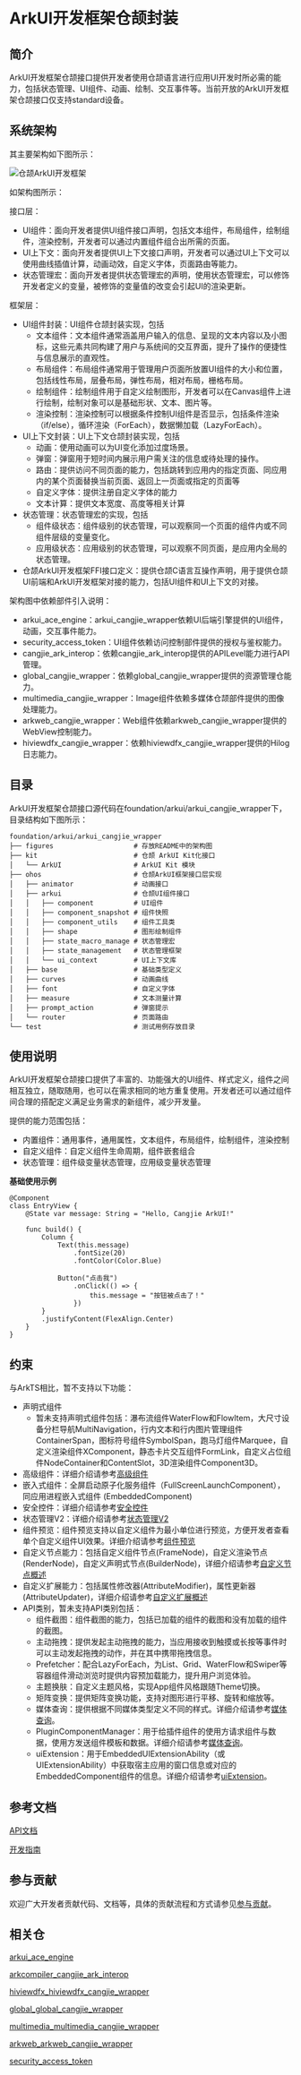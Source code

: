 # ArkUI开发框架仓颉封装<a name="ZH-CN_TOPIC_0000001076213364"></a>

## 简介<a name="section15701932113019"></a>

ArkUI开发框架仓颉接口提供开发者使用仓颉语言进行应用UI开发时所必需的能力，包括状态管理、UI组件、动画、绘制、交互事件等。当前开放的ArkUI开发框架仓颉接口仅支持standard设备。

## 系统架构

其主要架构如下图所示：

![仓颉ArkUI开发框架](./figures/arkui_arkui_cangjie_wrapper.png)

如架构图所示：

接口层：
- UI组件：面向开发者提供UI组件接口声明，包括文本组件，布局组件，绘制组件，渲染控制，开发者可以通过内置组件组合出所需的页面。
- UI上下文：面向开发者提供UI上下文接口声明，开发者可以通过UI上下文可以使用曲线插值计算，动画动效，自定义字体，页面路由等能力。
- 状态管理宏：面向开发者提供状态管理宏的声明，使用状态管理宏，可以修饰开发者定义的变量，被修饰的变量值的改变会引起UI的渲染更新。

框架层：
- UI组件封装：UI组件仓颉封装实现，包括
  - 文本组件：文本组件通常涵盖用户输入的信息、呈现的文本内容以及小图标，这些元素共同构建了用户与系统间的交互界面，提升了操作的便捷性与信息展示的直观性。
  - 布局组件：布局组件通常用于管理用户页面所放置UI组件的大小和位置，包括线性布局，层叠布局，弹性布局，相对布局，栅格布局。
  - 绘制组件：绘制组件用于自定义绘制图形，开发者可以在Canvas组件上进行绘制，绘制对象可以是基础形状、文本、图片等。
  - 渲染控制：渲染控制可以根据条件控制UI组件是否显示，包括条件渲染（if/else），循环渲染（ForEach），数据懒加载（LazyForEach）。
- UI上下文封装：UI上下文仓颉封装实现，包括
  - 动画：使用动画可以为UI变化添加过度场景。
  - 弹窗：弹窗用于短时间内展示用户需关注的信息或待处理的操作。
  - 路由：提供访问不同页面的能力，包括跳转到应用内的指定页面、同应用内的某个页面替换当前页面、返回上一页面或指定的页面等
  - 自定义字体：提供注册自定义字体的能力
  - 文本计算：提供文本宽度、高度等相关计算
- 状态管理：状态管理宏的实现，包括
  - 组件级状态：组件级别的状态管理，可以观察同一个页面的组件内或不同组件层级的变量变化。
  - 应用级状态：应用级别的状态管理，可以观察不同页面，是应用内全局的状态管理。
- 仓颉ArkUI开发框架FFI接口定义：提供仓颉C语言互操作声明，用于提供仓颉UI前端和ArkUI开发框架对接的能力，包括UI组件和UI上下文的对接。

架构图中依赖部件引入说明：

- arkui_ace_engine：arkui_cangjie_wrapper依赖UI后端引擎提供的UI组件，动画，交互事件能力。
- security_access_token：UI组件依赖访问控制部件提供的授权与鉴权能力。
- cangjie_ark_interop：依赖cangjie_ark_interop提供的APILevel能力进行API管理。
- global_cangjie_wrapper：依赖global_cangjie_wrapper提供的资源管理仓能力。
- multimedia_cangjie_wrapper：Image组件依赖多媒体仓颉部件提供的图像处理能力。
- arkweb_cangjie_wrapper：Web组件依赖arkweb_cangjie_wrapper提供的WebView控制能力。
- hiviewdfx_cangjie_wrapper：依赖hiviewdfx_cangjie_wrapper提供的Hilog日志能力。

## 目录<a name="section1791423143211"></a>

ArkUI开发框架仓颉接口源代码在foundation/arkui/arkui\_cangjie\_wrapper下，目录结构如下图所示：

```
foundation/arkui/arkui_cangjie_wrapper
├── figures                    # 存放README中的架构图
├── kit                        # 仓颉 ArkUI Kit化接口
│   └── ArkUI                  # ArkUI Kit 模块
├── ohos                       # 仓颉ArkUI框架接口层实现
│   ├── animator               # 动画接口
│   ├── arkui                  # 仓颉UI组件接口
│   │   ├── component          # UI组件
│   │   ├── component_snapshot # 组件快照
│   │   ├── component_utils    # 组件工具类
│   │   ├── shape              # 图形绘制组件
│   │   ├── state_macro_manage # 状态管理宏
│   │   ├── state_management   # 状态管理框架
│   │   └── ui_context         # UI上下文库
│   ├── base                   # 基础类型定义
│   ├── curves                 # 动画曲线
│   ├── font                   # 自定义字体
│   ├── measure                # 文本测量计算
│   ├── prompt_action          # 弹窗提示
│   └── router                 # 页面路由
└── test                       # 测试用例存放目录
```

## 使用说明<a name="section171384529150"></a>

ArkUI开发框架仓颉接口提供了丰富的、功能强大的UI组件、样式定义，组件之间相互独立，随取随用，也可以在需求相同的地方重复使用。开发者还可以通过组件间合理的搭配定义满足业务需求的新组件，减少开发量。

提供的能力范围包括：
- 内置组件：通用事件，通用属性，文本组件，布局组件，绘制组件，渲染控制
- 自定义组件：自定义组件生命周期，组件嵌套组合
- 状态管理：组件级变量状态管理，应用级变量状态管理

**基础使用示例**

```cangjie  
@Component
class EntryView {
    @State var message: String = "Hello, Cangjie ArkUI!"
    
    func build() {
        Column {
            Text(this.message)
                .fontSize(20)
                .fontColor(Color.Blue)
            
            Button("点击我")
                .onClick(() => {
                    this.message = "按钮被点击了！"
                })
        }
        .justifyContent(FlexAlign.Center)
    }
}
```

## 约束

与ArkTS相比，暂不支持以下功能：
- 声明式组件
  - 暂未支持声明式组件包括：瀑布流组件WaterFlow和FlowItem，大尺寸设备分栏导航MultiNavigation，行内文本和行内图片管理组件ContainerSpan，图标符号组件SymbolSpan，跑马灯组件Marquee，自定义渲染组件XComponent，静态卡片交互组件FormLink，自定义占位组件NodeContainer和ContentSlot，3D渲染组件Component3D。
- 高级组件：详细介绍请参考[高级组件](https://gitcode.com/openharmony/docs/blob/master/zh-cn/application-dev/reference/apis-arkui/arkui-ts/ohos-arkui-advanced-Chip.md)
- 嵌入式组件：全屏启动原子化服务组件（FullScreenLaunchComponent），同应用进程嵌入式组件 (EmbeddedComponent)
- 安全控件：详细介绍请参考[安全控件](https://gitcode.com/openharmony/docs/blob/master/zh-cn/application-dev/reference/apis-arkui/arkui-ts/ts-security-components-pastebutton.md)
- 状态管理V2：详细介绍请参考[状态管理V2](https://gitcode.com/openharmony/docs/blob/master/zh-cn/application-dev/ui/state-management/arkts-mvvm-V2.md)
- 组件预览：组件预览支持以自定义组件为最小单位进行预览，方便开发者查看单个自定义组件UI效果。详细介绍请参考[组件预览](https://gitcode.com/openharmony/docs/blob/master/zh-cn/application-dev/reference/apis-arkui/arkui-ts/ts-universal-component-previewer.md)
- 自定义节点能力：包括自定义组件节点(FrameNode)，自定义渲染节点(RenderNode)，自定义声明式节点(BuilderNode)，详细介绍请参考[自定义节点概述](https://gitcode.com/openharmony/docs/blob/master/zh-cn/application-dev/ui/arkts-user-defined-node.md)
- 自定义扩展能力：包括属性修改器(AttributeModifier)，属性更新器(AttributeUpdater)，详细介绍请参考[自定义扩展概述](https://gitcode.com/openharmony/docs/blob/master/zh-cn/application-dev/ui/arkts-user-defined-modifier.md)
- API类别，暂未支持API类别包括：
  - 组件截图：组件截图的能力，包括已加载的组件的截图和没有加载的组件的截图。
  - 主动拖拽：提供发起主动拖拽的能力，当应用接收到触摸或长按等事件时可以主动发起拖拽的动作，并在其中携带拖拽信息。
  - Prefetcher：配合LazyForEach，为List、Grid、WaterFlow和Swiper等容器组件滑动浏览时提供内容预加载能力，提升用户浏览体验。
  - 主题换肤：自定义主题风格，实现App组件风格跟随Theme切换。
  - 矩阵变换：提供矩阵变换功能，支持对图形进行平移、旋转和缩放等。
  - 媒体查询：提供根据不同媒体类型定义不同的样式。详细介绍请参考[媒体查询](https://gitcode.com/openharmony/docs/blob/master/zh-cn/application-dev/reference/apis-arkui/js-apis-mediaquery.md)。
  - PluginComponentManager：用于给插件组件的使用方请求组件与数据，使用方发送组件模板和数据。详细介绍请参考[媒体查询](https://gitcode.com/openharmony/docs/blob/master/zh-cn/application-dev/reference/apis-arkui/js-apis-plugincomponent.md)。
  - uiExtension：用于EmbeddedUIExtensionAbility（或UIExtensionAbility）中获取宿主应用的窗口信息或对应的EmbeddedComponent组件的信息。详细介绍请参考[uiExtension](https://gitcode.com/openharmony/docs/blob/master/zh-cn/application-dev/reference/apis-arkui/js-apis-arkui-uiExtension.md)。

## 参考文档<a name="section171384529152"></a>

[API文档](https://gitcode.com/openharmony-sig/arkcompiler_cangjie_ark_interop/blob/master/doc/API_Reference/summary_cjnative_ohos.md)

[开发指南](https://gitcode.com/openharmony-sig/arkcompiler_cangjie_ark_interop/blob/master/doc/Dev_Guide/source_zh_cn/arkui-cj/cj-ui-development-overview.md)

## 参与贡献<a name="section171384529153"></a>

欢迎广大开发者贡献代码、文档等，具体的贡献流程和方式请参见[参与贡献](https://gitcode.com/openharmony/docs/blob/master/zh-cn/contribute/%E5%8F%82%E4%B8%8E%E8%B4%A1%E7%8C%AE.md)。

## 相关仓<a name="section1447164910172"></a>

[arkui_ace_engine](https://gitcode.com/openharmony/arkui_ace_engine)

[arkcompiler_cangjie_ark_interop](https://gitcode.com/openharmony-sig/arkcompiler_cangjie_ark_interop)

[hiviewdfx_hiviewdfx_cangjie_wrapper](https://gitcode.com/openharmony-sig/hiviewdfx_hiviewdfx_cangjie_wrapper)

[global_global_cangjie_wrapper](https://gitcode.com/openharmony-sig/global_global_cangjie_wrapper)

[multimedia_multimedia_cangjie_wrapper](https://gitcode.com/openharmony-sig/multimedia_multimedia_cangjie_wrapper)

[arkweb_arkweb_cangjie_wrapper](https://gitcode.com/openharmony-sig/arkweb_arkweb_cangjie_wrapper)

[security_access_token](https://gitcode.com/openharmony/security_access_token)
